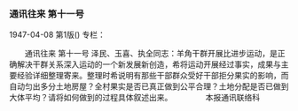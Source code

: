 ### 通讯往来  第十一号

1947-04-08
第1版()
专栏：

　　通讯往来
    第十一号
    泽民、玉喜、执全同志：羊角干群开展比进步运动，是正确解决干群关系深入运动的一个新发展新创造，希将运动开展经过事实，成果与主要经验详细整理寄来。整理时希说明有那些干部群众受好干部拒分果实的影响，而自动匀出多分土地房屋？全村果实是否已真正做到公平合理？土地分配是否已做到大体平均？请将如何做到的过程具体叙述出来。
　　　　本报通讯联络科
